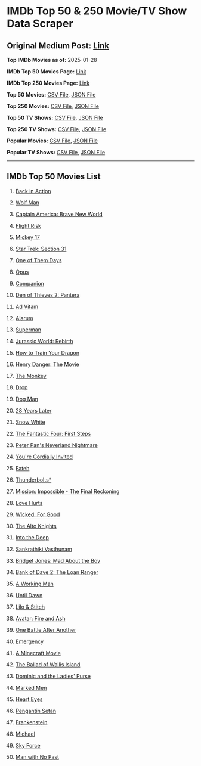 # IMDb Top 50 & 250 Movie/TV Show Data Scraper

## Original Medium Post: [Link](https://medium.com/@nishantsahoo/which-movie-should-i-watch-5c83a3c0f5b1)

**Top IMDb Movies as of:** 2025-01-28

**IMDb Top 50 Movies Page:** [Link](https://www.imdb.com/search/title/?title_type=feature&release_date=2025-01-01,2025-12-31)

**IMDb Top 250 Movies Page:** [Link](https://www.imdb.com/chart/top/)

**Top 50 Movies:** [CSV File](/data/top50/movies.csv), [JSON File](/data/top50/movies.json)

**Top 250 Movies:** [CSV File](/data/top250/movies.csv), [JSON File](/data/top250/movies.json)

**Top 50 TV Shows:** [CSV File](/data/top50/shows.csv), [JSON File](/data/top50/shows.json)

**Top 250 TV Shows:** [CSV File](/data/top250/shows.csv), [JSON File](/data/top250/shows.json)

**Popular Movies:** [CSV File](/data/popular/movies.csv), [JSON File](/data/popular/movies.json)

**Popular TV Shows:** [CSV File](/data/popular/shows.csv), [JSON File](/data/popular/shows.json)

---

## IMDb Top 50 Movies List

1. [Back in Action](https://www.imdb.com/title/tt21191806/)

2. [Wolf Man](https://www.imdb.com/title/tt4216984/)

3. [Captain America: Brave New World](https://www.imdb.com/title/tt14513804/)

4. [Flight Risk](https://www.imdb.com/title/tt10078772/)

5. [Mickey 17](https://www.imdb.com/title/tt12299608/)

6. [Star Trek: Section 31](https://www.imdb.com/title/tt9603060/)

7. [One of Them Days](https://www.imdb.com/title/tt32221196/)

8. [Opus](https://www.imdb.com/title/tt29929565/)

9. [Companion](https://www.imdb.com/title/tt26584495/)

10. [Den of Thieves 2: Pantera](https://www.imdb.com/title/tt8008948/)

11. [Ad Vitam](https://www.imdb.com/title/tt32138452/)

12. [Alarum](https://www.imdb.com/title/tt31456973/)

13. [Superman](https://www.imdb.com/title/tt5950044/)

14. [Jurassic World: Rebirth](https://www.imdb.com/title/tt31036941/)

15. [How to Train Your Dragon](https://www.imdb.com/title/tt26743210/)

16. [Henry Danger: The Movie](https://www.imdb.com/title/tt7787524/)

17. [The Monkey](https://www.imdb.com/title/tt27714946/)

18. [Drop](https://www.imdb.com/title/tt32149847/)

19. [Dog Man](https://www.imdb.com/title/tt10954718/)

20. [28 Years Later](https://www.imdb.com/title/tt10548174/)

21. [Snow White](https://www.imdb.com/title/tt6208148/)

22. [The Fantastic Four: First Steps](https://www.imdb.com/title/tt10676052/)

23. [Peter Pan's Neverland Nightmare](https://www.imdb.com/title/tt21955520/)

24. [You're Cordially Invited](https://www.imdb.com/title/tt21227864/)

25. [Fateh](https://www.imdb.com/title/tt27679608/)

26. [Thunderbolts\*](https://www.imdb.com/title/tt20969586/)

27. [Mission: Impossible - The Final Reckoning](https://www.imdb.com/title/tt9603208/)

28. [Love Hurts](https://www.imdb.com/title/tt30788842/)

29. [Wicked: For Good](https://www.imdb.com/title/tt19847976/)

30. [The Alto Knights](https://www.imdb.com/title/tt21815562/)

31. [Into the Deep](https://www.imdb.com/title/tt28637027/)

32. [Sankrathiki Vasthunam](https://www.imdb.com/title/tt31226981/)

33. [Bridget Jones: Mad About the Boy](https://www.imdb.com/title/tt32063050/)

34. [Bank of Dave 2: The Loan Ranger](https://www.imdb.com/title/tt27713772/)

35. [A Working Man](https://www.imdb.com/title/tt9150192/)

36. [Until Dawn](https://www.imdb.com/title/tt30955489/)

37. [Lilo & Stitch](https://www.imdb.com/title/tt11655566/)

38. [Avatar: Fire and Ash](https://www.imdb.com/title/tt1757678/)

39. [One Battle After Another](https://www.imdb.com/title/tt30144839/)

40. [Emergency](https://www.imdb.com/title/tt21279420/)

41. [A Minecraft Movie](https://www.imdb.com/title/tt3566834/)

42. [The Ballad of Wallis Island](https://www.imdb.com/title/tt27674982/)

43. [Dominic and the Ladies' Purse](https://www.imdb.com/title/tt32887317/)

44. [Marked Men](https://www.imdb.com/title/tt26452781/)

45. [Heart Eyes](https://www.imdb.com/title/tt32558992/)

46. [Pengantin Setan](https://www.imdb.com/title/tt33051946/)

47. [Frankenstein](https://www.imdb.com/title/tt1312221/)

48. [Michael](https://www.imdb.com/title/tt11378946/)

49. [Sky Force](https://www.imdb.com/title/tt27056066/)

50. [Man with No Past](https://www.imdb.com/title/tt31974129/)
